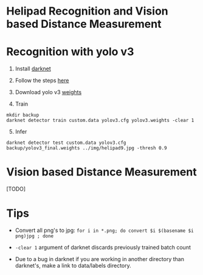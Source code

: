 # Helipad Recognition and Vision based Distance Measurement

# Recognition with yolo  v3

1. Install [darknet](https://pjreddie.com/darknet/)

2. Follow the steps [here](https://blog.francium.tech/custom-object-training-and-detection-with-yolov3-darknet-and-opencv-41542f2ff44e)

3. Download yolo v3 [weights](https://pjreddie.com/media/files/yolov3.weights)

4. Train

```
mkdir backup
darknet detector train custom.data yolov3.cfg yolov3.weights -clear 1
```

5. Infer

```
darknet detector test custom.data yolov3.cfg backup/yolov3_final.weights ../img/helipad9.jpg -thresh 0.9
```

# Vision based Distance Measurement

[TODO]

# Tips

- Convert all png's to jpg: ``` for i in *.png; do convert $i $(basename $i png)jpg ; done ```

- ```-clear 1``` argument of darknet discards previously trained batch count

- Due to a bug in darknet if you are working in another directory than darknet's, make a link to data/labels directory.
